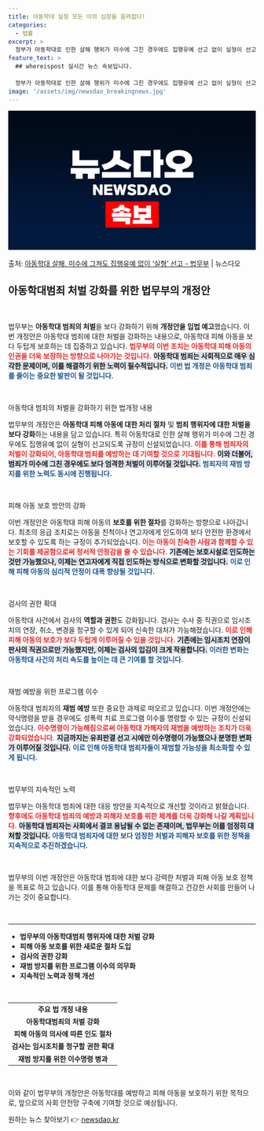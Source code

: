 ```yaml
---
title: 아동학대 실형 모든 이의 심장을 움켜잡다!
categories:
  - 법률
excerpt: >
  정부가 아동학대로 인한 살해 행위가 미수에 그친 경우에도 집행유예 선고 없이 실형이 선고되도록 처벌을 강화하…
feature_text: >
  ## whereispost 실시간 뉴스 속보입니다.

  정부가 아동학대로 인한 살해 행위가 미수에 그친 경우에도 집행유예 선고 없이 실형이 선고되도록 처벌을 강화하…
image: '/assets/img/newsdao_breakingnews.jpg'
---
```


![뉴스다오 속보](/assets/img/newsdao_breakingnews.jpg)

<p>출처: <a href="https://newsdao.kr/2265" rel="dofollow">아동학대 살해, 미수에 그쳐도 집행유예 없이 ‘실형’ 선고 - 법무부</a> | 뉴스다오</p>

<h2 data-ke-size="size26">아동학대범죄 처벌 강화를 위한 법무부의 개정안</h2>

<p data-ke-size="size16">&nbsp;</p>

법무부는 **아동학대 범죄의 처벌**을 보다 강화하기 위해 **개정안을 입법 예고**했습니다. 이번 개정안은 아동학대 범죄에 대한 처벌을 강화하는 내용으로, 아동학대 피해 아동을 보다 두텁게 보호하는 데 집중하고 있습니다. <b><span style="color: #ee2323;">법무부의 이번 조치는 아동학대 피해 아동의 인권을 더욱 보장하는 방향으로 나아가는 것입니다.</span></b> <b><span style="background-color: #21538527;">아동학대 범죄는 사회적으로 매우 심각한 문제이며, 이를 해결하기 위한 노력이 필수적입니다.</span></b> <b><span style="color: #1a5490;">이번 법 개정은 아동학대 범죄를 줄이는 중요한 발판이 될 것입니다.</span></b> 

<p data-ke-size="size16">&nbsp;</p>

아동학대 범죄의 처벌을 강화하기 위한 법개정 내용

법무부의 개정안은 <b>아동학대 피해 아동에 대한 처리 절차</b> 및 <b>범죄 행위자에 대한 처벌을 보다 강화</b>하는 내용을 담고 있습니다. 특히 아동학대로 인한 살해 행위가 미수에 그친 경우에도 집행유예 없이 실형이 선고되도록 규정이 신설되었습니다. <b><span style="color: #ee2323;">이를 통해 범죄자의 처벌이 강화되어, 아동학대 범죄를 예방하는 데 기여할 것으로 기대됩니다.</span></b> <b><span style="background-color: #21538527;">이와 더불어, 범죄가 미수에 그친 경우에도 보다 엄격한 처벌이 이루어질 것입니다.</span></b> <b><span style="color: #1a5490;">범죄자의 재범 방지를 위한 노력도 동시에 진행됩니다.</span></b>

<p data-ke-size="size16">&nbsp;</p>

피해 아동 보호 방안의 강화

이번 개정안은 아동학대 피해 아동의 **보호를 위한 절차**를 강화하는 방향으로 나아갑니다. 최초의 응급 조치로는 아동을 친척이나 연고자에게 인도하여 보다 안전한 환경에서 보호할 수 있도록 하는 규정이 추가되었습니다. <b><span style="color: #ee2323;">이는 아동이 친숙한 사람과 함께할 수 있는 기회를 제공함으로써 정서적 안정감을 줄 수 있습니다.</span></b> <b><span style="background-color: #21538527;">기존에는 보호시설로 인도하는 것만 가능했으나, 이제는 연고자에게 직접 인도하는 방식으로 변화할 것입니다.</span></b> <b><span style="color: #1a5490;">이로 인해 피해 아동의 심리적 안정이 대폭 향상될 것입니다.</span></b>

<p data-ke-size="size16">&nbsp;</p>

검사의 권한 확대

아동학대 사건에서 검사의 **역할과 권한**도 강화됩니다. 검사는 수사 중 직권으로 임시조치의 연장, 취소, 변경을 청구할 수 있게 되어 신속한 대처가 가능해졌습니다. <b><span style="color: #ee2323;">이로 인해 피해 아동의 보호가 보다 두텁게 이루어질 수 있을 것입니다.</span></b> <b><span style="background-color: #21538527;">기존에는 임시조치 연장이 판사의 직권으로만 가능했지만, 이제는 검사의 입김이 크게 작용합니다.</span></b> <b><span style="color: #1a5490;">이러한 변화는 아동학대 사건의 처리 속도를 높이는 데 큰 기여를 할 것입니다.</span></b>

<p data-ke-size="size16">&nbsp;</p>

재범 예방을 위한 프로그램 이수

아동학대 범죄자의 **재범 예방** 또한 중요한 과제로 떠오르고 있습니다. 이번 개정안에는 약식명령을 받을 경우에도 성폭력 치료 프로그램 이수를 명령할 수 있는 규정이 신설되었습니다. <b><span style="color: #ee2323;">이수명령이 가능해짐으로써 아동학대 가해자의 재범을 예방하는 조치가 더욱 강화되었습니다.</span></b> <b><span style="background-color: #21538527;">지금까지는 유죄판결 선고 시에만 이수명령이 가능했으나 분명한 변화가 이루어질 것입니다.</span></b> <b><span style="color: #1a5490;">이로 인해 아동학대 범죄자들이 재범할 가능성을 최소화할 수 있게 됩니다.</span></b>

<p data-ke-size="size16">&nbsp;</p>

법무부의 지속적인 노력

법무부는 아동학대 범죄에 대한 대응 방안을 지속적으로 개선할 것이라고 밝혔습니다. <b><span style="color: #ee2323;">향후에도 아동학대 범죄의 예방과 피해자 보호를 위한 체계를 더욱 강화해 나갈 계획입니다.</span></b> <b><span style="background-color: #21538527;">아동학대 범죄자는 사회에서 결코 용납될 수 없는 존재이며, 법무부는 이를 엄정히 대처할 것입니다.</span></b> <b><span style="color: #1a5490;">아동학대 범죄자에 대한 보다 엄정한 처벌과 피해자 보호를 위한 정책을 지속적으로 추진하겠습니다.</span></b>

<p data-ke-size="size16">&nbsp;</p>

법무부의 이번 개정안은 아동학대 범죄에 대한 보다 강력한 처벌과 피해 아동 보호 정책을 목표로 하고 있습니다. 이를 통해 아동학대 문제를 해결하고 건강한 사회를 만들어 나가는 것이 중요합니다. 

<p data-ke-size="size16">&nbsp;</p>

<hr>

<ul>
    <li><b>법무부의 아동학대범죄 행위자에 대한 처벌 강화</b></li>
    <li><b>피해 아동 보호를 위한 새로운 절차 도입</b></li>
    <li><b>검사의 권한 강화</b></li>
    <li><b>재범 방지를 위한 프로그램 이수의 의무화</b></li>
    <li><b>지속적인 노력과 정책 개선</b></li>
</ul>

<p data-ke-size="size16">&nbsp;</p>

<table>
    <tr>
        <td style="text-align: center; height: 17px;"><b>주요 법 개정 내용</b></td>
    </tr>
    <tr>
        <td style="text-align: center; height: 17px;"><b>아동학대범죄의 처벌 강화</b></td>
    </tr>
    <tr>
        <td style="text-align: center; height: 17px;"><b>피해 아동의 의사에 따른 인도 절차</b></td>
    </tr>
    <tr>
        <td style="text-align: center; height: 17px;"><b>검사는 임시조치를 청구할 권한 확대</b></td>
    </tr>
    <tr>
        <td style="text-align: center; height: 17px;"><b>재범 방지를 위한 이수명령 병과</b></td>
    </tr>
</table> 

<p data-ke-size="size16">&nbsp;</p> 

이와 같이 법무부의 개정안은 아동학대를 예방하고 피해 아동을 보호하기 위한 목적으로, 앞으로의 사회 안전망 구축에 기여할 것으로 예상됩니다. 

원하는 뉴스 찾아보기 👉 <a href="https://newsdao.kr" rel="dofollow">newsdao.kr</a>


